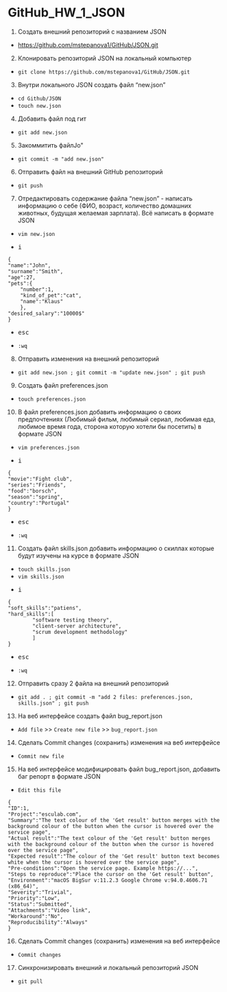 # GitHub_HW_1_JSON

1. Создать внешний репозиторий c названием JSON
- <https://github.com/mstepanova1/GitHub/JSON.git>

 2. Клонировать репозиторий JSON на локальный компьютер
- `git clone https://github.com/mstepanova1/GitHub/JSON.git`

 3. Внутри локального JSON создать файл “new.json”
- `cd Github/JSON`
- `touch new.json`

 4. Добавить файл под гит
- `git add new.json`

 5. Закоммитить файлJo"
- `git commit -m "add new.json"`

 6. Отправить файл на внешний GitHub репозиторий
- `git push`

 7. Отредактировать содержание файла “new.json” - написать информацию о себе (ФИО, возраст, количество домашних животных, будущая желаемая зарплата). Всё написать в формате JSON
- `vim new.json`
- <pre><kbd>i</kbd></pre>
```
{
"name":"John",
"surname":"Smith",
"age":27,
"pets":{
	"number":1,
	"kind_of_pet":"cat",
	"name":"Klaus"
	},
"desired_salary":"10000$"
}
```
- <pre><kbd>esc</kbd></pre>
- `:wq`

 8. Отправить изменения на внешний репозиторий
- `git add new.json ; git commit -m "update new.json" ; git push`

 9. Создать файл preferences.json
- `touch preferences.json`

 10. В файл preferences.json добавить информацию о своих предпочтениях (Любимый фильм, любимый сериал, любимая еда, любимое время года, сторона которую хотели бы посетить) в формате JSON
- `vim preferences.json`
- <pre><kbd>i</kbd></pre>
```
{
"movie":"Fight club",
"series":"Friends",
"food":"borsch",
"season":"spring",
"country":"Portugal"
}
```
- <pre><kbd>esc</kbd></pre>
- `:wq`

 11. Создать файл skills.json добавить информацию о скиллах которые будут изучены на курсе в формате JSON
- `touch skills.json`
- `vim skills.json`
- <pre><kbd>i</kbd></pre>
```
{
"soft_skills":"patiens",
"hard_skills":[
		"software testing theory",
		"client-server architecture",
		"scrum development methodology"
		]
}
```
- <pre><kbd>esc</kbd></pre>
- `:wq`

 12. Отправить сразу 2 файла на внешний репозиторий
- `git add . ; git commit -m "add 2 files: preferences.json, skills.json" ; git push`

 13. На веб интерфейсе создать файл bug_report.json
- `Add file` >> `Create new file` >> `bug_report.json`

 14. Сделать Commit changes (сохранить) изменения на веб интерфейсе
- `Commit new file`

 15. На веб интерфейсе модифицировать файл bug_report.json, добавить баг репорт в формате JSON
- `Edit this file`
```
{
"ID":1,
"Project":"esculab.com",
"Summary":"The text colour of the 'Get result' button merges with the background colour of the button when the cursor is hovered over the service page",
"Actual result":"The text colour of the 'Get result' button merges with the background colour of the button when the cursor is hovered over the service page",
"Expected result":"The colour of the 'Get result' button text becomes white when the cursor is hovered over the service page",
"Pre-conditions":"Open the service page. Example https://...",
"Steps to reproduce":"Place the cursor on the 'Get result' button",
"Environment":"macOS BigSur v:11.2.3 Google Chrome v:94.0.4606.71 (x86_64)",
"Severity":"Trivial",
"Priority":"Low",
"Status":"Submitted",
"Attachments":"Video link",
"Workaround":"No", 
"Reproducibility":"Always"
}
```
 16. Сделать Commit changes (сохранить) изменения на веб интерфейсе
- `Commit changes`

 17. Синхронизировать внешний и локальный репозиторий JSON
- `git pull`

